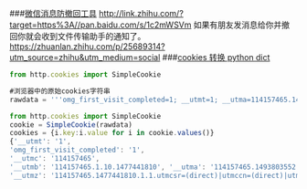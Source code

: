###[微信消息防撤回工具](https://zhuanlan.zhihu.com/p/25706692)
http://link.zhihu.com/?target=https%3A//pan.baidu.com/s/1c2mWSVm 
如果有朋友发消息给你并撤回你就会收到文件传输助手的通知了。
https://zhuanlan.zhihu.com/p/25689314?utm_source=zhihu&utm_medium=social 
###[cookies 转换 python dict](https://zhuanlan.zhihu.com/p/23208898)
```js
from http.cookies import SimpleCookie

#浏览器中的原始cookies字符串
rawdata = '''omg_first_visit_completed=1; __utmt=1; __utma=114157465.1493803552.1477441810.1477441810.1477441810.1; __utmb=114157465.1.10.1477441810; __utmc=114157465; __utmz=114157465.1477441810.1.1.utmcsr=(direct)|utmccn=(direct)|utmcmd=(none)'''

from http.cookies import SimpleCookie
cookie = SimpleCookie(rawdata)
cookies = {i.key:i.value for i in cookie.values()}
{'__utmt': '1', 
'omg_first_visit_completed': '1', 
'__utmc': '114157465',
'__utmb': '114157465.1.10.1477441810', '__utma': '114157465.1493803552.1477441810.1477441810.1477441810.1', 
'__utmz': '114157465.1477441810.1.1.utmcsr=(direct)|utmccn=(direct)|utmcmd=(none)'}
```







